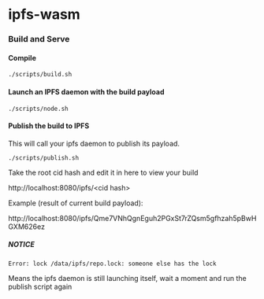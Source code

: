 # ipfs-wasm

### Build and Serve

#### Compile

```
./scripts/build.sh
```
#### Launch an IPFS daemon with the build payload

```
./scripts/node.sh
```

#### Publish the build to IPFS

This will call your ipfs daemon to publish its payload.

```
./scripts/publish.sh
```

Take the root cid hash and edit it in here to view your build

http://localhost:8080/ipfs/\<cid hash\>

Example (result of current build payload):

http://localhost:8080/ipfs/Qme7VNhQgnEguh2PGxSt7rZQsm5gfhzah5pBwHGXM626ez

##### **NOTICE**
```Error: lock /data/ipfs/repo.lock: someone else has the lock```

Means the ipfs daemon is still launching itself, wait a moment and run the publish script again
